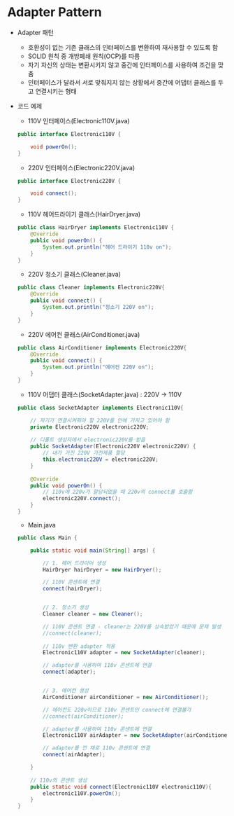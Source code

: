 # Adapter Pattern

- Adapter 패턴

    - 호환성이 없는 기존 클래스의 인터페이스를 변환하여 재사용할 수 있도록 함
    - SOLID 원칙 중 개방폐쇄 원칙(OCP)를 따름 
    - 자기 자신의 상태는 변환시키지 않고 중간에 인터페이스를 사용하여 조건을 맞춤
    - 인터페이스가 달라서 서로 맞춰지지 않는 상황에서 중간에 어댑터 클래스를 두고 연결시키는 형태

- 코드 예제

    - 110V 인터페이스(Electronic110V.java)
    ```java
    public interface Electronic110V {

        void powerOn();
    }
    ```

    - 220V 인터페이스(Electronic220V.java)
    ```java
    public interface Electronic220V {

        void connect();
    }
    ```
    
    - 110V 헤어드라이기 클래스(HairDryer.java)
    ```java
    public class HairDryer implements Electronic110V {
        @Override
        public void powerOn() {
            System.out.println("헤어 드라이기 110v on");
        }
    }
    ```

    - 220V 청소기 클래스(Cleaner.java)
    ```java
    public class Cleaner implements Electronic220V{
        @Override
        public void connect() {
            System.out.println("청소기 220V on");
        }
    }
    ```

    - 220V 에어컨 클래스(AirConditioner.java)
    ```java
    public class AirConditioner implements Electronic220V{
        @Override
        public void connect() {
            System.out.println("에어컨 220V on");
        }
    }
    ```

    - 110V 어댑터 클래스(SocketAdapter.java) : 220V -> 110V
    ```java
    public class SocketAdapter implements Electronic110V{

        // 자기가 연결시켜줘야 할 220V를 안에 가지고 있어야 함
        private Electronic220V electronic220V;
        
        // 디폴트 생성자에서 electronic220V를 받음
        public SocketAdapter(Electronic220V electronic220V) {
            // 내가 가진 220V 가전제품 할당
            this.electronic220V = electronic220V;
        }
        
        @Override
        public void powerOn() {
            // 110v에 220v가 할당되었을 때 220v의 connect를 호출함
            electronic220V.connect();
        }
    }
    ```

    - Main.java
    ```java
    public class Main {

        public static void main(String[] args) {

            // 1. 헤어 드라이어 생성
            HairDryer hairDryer = new HairDryer();

            // 110V 콘센트에 연결
            connect(hairDryer);


            // 2. 청소기 생성
            Cleaner cleaner = new Cleaner();

            // 110V 콘센트 연결 - cleaner는 220V를 상속받았기 때문에 문제 발생
            //connect(cleaner);
            
            // 110v 변환 adapter 적용
            Electronic110V adapter = new SocketAdapter(cleaner);

            // adapter를 사용하여 110v 콘센트에 연결
            connect(adapter);


            // 3. 에어컨 생성
            AirConditioner airConditioner = new AirConditioner();

            // 에어컨도 220v이므로 110v 콘센트인 connect에 연결불가
            //connect(airConditioner);

            // adapter를 사용하여 110v 콘센트에 연결
            Electronic110V airAdapter = new SocketAdapter(airConditioner);

            // adapter를 낀 채로 110v 콘센트에 연결
            connect(airAdapter);

        }
        
        // 110v의 콘센트 생성
        public static void connect(Electronic110V electronic110V){
            electronic110V.powerOn();
        }
    }

    ```